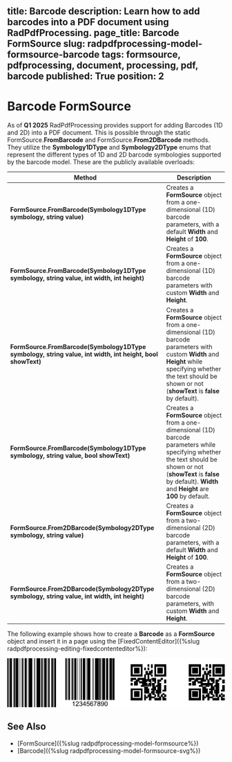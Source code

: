 title: Barcode
description: Learn how to add barcodes into a PDF document using RadPdfProcessing.
page_title: Barcode FormSource
slug: radpdfprocessing-model-formsource-barcode
tags: formsource, pdfprocessing, document, processing, pdf, barcode
published: True
position: 2
---

# Barcode FormSource

As of **Q1 2025** RadPdfProcessing provides support for adding Barcodes (1D and 2D) into a PDF document. This is possible through the static FormSource.**FromBarcode** and FormSource.**From2DBarcode** methods. They utilize the **Symbology1DType** and **Symbology2DType** enums that represent the different types of 1D and 2D barcode symbologies supported by the barcode model. These are the publicly available overloads:

|Method|Description|
|----|----|
|**FormSource.FromBarcode(Symbology1DType symbology, string value)**|Creates a **FormSource** object from a one-dimensional (1D) barcode parameters, with a default **Width** and **Height** of **100**.|
|**FormSource.FromBarcode(Symbology1DType symbology, string value, int width, int height)**|Creates a **FormSource** object from a one-dimensional (1D) barcode parameters with custom **Width** and **Height**.|
|**FormSource.FromBarcode(Symbology1DType symbology, string value, int width, int height, bool showText)**|Creates a **FormSource** object from a one-dimensional (1D) barcode parameters with custom **Width** and **Height** while specifying whether the text should be shown or not (**showText** is **false** by default).|
|**FormSource.FromBarcode(Symbology1DType symbology, string value, bool showText)**|Creates a **FormSource** object from a one-dimensional (1D) barcode parameters while specifying whether the text should be shown or not (**showText** is **false** by default). **Width** and **Height** are **100** by default.|
|**FormSource.From2DBarcode(Symbology2DType symbology, string value)**|Creates a **FormSource** object from a two-dimensional (2D) barcode parameters, with a default **Width** and **Height** of **100**.|
|**FormSource.From2DBarcode(Symbology2DType symbology, string value, int width, int height)**|Creates a **FormSource** object from a two-dimensional (2D) barcode parameters, with custom **Width** and **Height**.|

The following example shows how to create a **Barcode** as a **FormSource** object and insert it in a page using the [FixedContentEditor]({%slug radpdfprocessing-editing-fixedcontenteditor%}):

<snippet id='libraries-pdf-model-formsource-adding-barcode'/>

![PdfProcessing Insert Barcode](images/pdf-processing-insert-barcode.png)

## See Also

 * [FormSource]({%slug radpdfprocessing-model-formsource%})
 * [Barcode]({%slug radpdfprocessing-model-formsource-svg%})